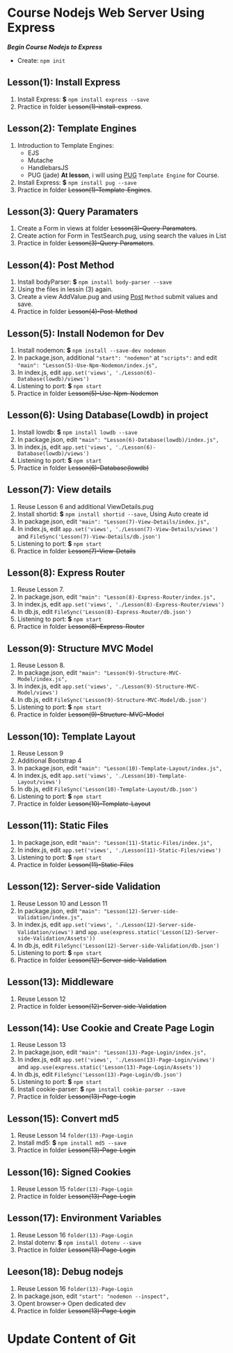 # Course Nodejs Web Server Using Express
***Begin Course Nodejs to Express***
* Create: `npm init`

## Lesson(1): Install Express
1. Install Express: **$** `npm install express --save`
2. Practice in folder ~~Lesson(1)-install-express~~.

## Lesson(2): Template Engines
1. Introduction to Template Engines:
    * EJS
    * Mutache
    * HandlebarsJS
    * PUG (jade)
 **At lesson**, i will using [PUG](https://pugjs.org/api/getting-started.html) `Template Engine` for Course.
2. Install Express: **$** `npm install pug --save`
3. Practice in folder ~~Lesson(1)-Template-Engines~~.

## Lesson(3): Query Paramaters
1. Create a Form in views at folder ~~Lesson(3)-Query-Paramaters~~.
2. Create action for Form in TestSearch.pug, using search the values in List
3. Practice in folder ~~Lesson(3)-Query-Paramaters~~.

## Lesson(4): Post Method
1. Install bodyParser: **$** `npm install body-parser --save`
2. Using the files in lessin (3) again.
3. Create a view AddValue.pug and using [Post](http://expressjs.com/en/5x/api.html#express) `Method` submit values and save.
4. Practice in folder ~~Lesson(4)-Post-Method~~

## Lesson(5): Install Nodemon for Dev
1. Install nodemon: **$** `npm install --save-dev nodemon`
2. In package.json, additional `"start": "nodemon"` at `"scripts":` and edit `"main": "Lesson(5)-Use-Npm-Nodemon/index.js",`
3. In index.js, edit `app.set('views', './Lesson(6)-Database(lowdb)/views')`
4. Listening to port: **$** `npm start` 
5. Practice in folder ~~Lesson(5)-Use-Npm-Nodemon~~

## Lesson(6): Using Database(Lowdb) in project
1. Install lowdb: **$** `npm install lowdb --save`
2. In package.json, edit `"main": "Lesson(6)-Database(lowdb)/index.js",`
3. In index.js, edit `app.set('views', './Lesson(6)-Database(lowdb)/views')`
4. Listening to port: **$** `npm start`
5. Practice in folder ~~Lesson(6)-Database(lowdb)~~

## Lesson(7): View details
1. Reuse Lesson 6 and additional ViewDetails.pug
2. Install shortid: **$** `npm install shortid --save`, Using Auto create id
3. In package.json, edit `"main": "Lesson(7)-View-Details/index.js",`
4. In index.js, edit `app.set('views', './Lesson(7)-View-Details/views')` and `FileSync('Lesson(7)-View-Details/db.json')`
5. Listening to port: **$** `npm start`
6. Practice in folder ~~Lesson(7)-View-Details~~

## Lesson(8): Express Router
1. Reuse Lesson 7.
2. In package.json, edit `"main": "Lesson(8)-Express-Router/index.js",`
3. In index.js, edit `app.set('views', './Lesson(8)-Express-Router/views')`
4. In db.js, edit `FileSync('Lesson(8)-Express-Router/db.json')`
5. Listening to port: **$** `npm start`
6. Practice in folder ~~Lesson(8)-Express-Router~~

## Lesson(9): Structure MVC Model
1. Reuse Lesson 8.
2. In package.json, edit `"main": "Lesson(9)-Structure-MVC-Model/index.js",`
3. In index.js, edit `app.set('views', './Lesson(9)-Structure-MVC-Model/views')`
4. In db.js, edit `FileSync('Lesson(9)-Structure-MVC-Model/db.json')`
5. Listening to port: **$** `npm start`
6. Practice in folder ~~Lesson(9)-Structure-MVC-Model~~

## Lesson(10): Template Layout
1. Reuse Lesson 9
2. Additional Bootstrap 4
3. In package.json, edit `"main": "Lesson(10)-Template-Layout/index.js",`
4. In index.js, edit `app.set('views', './Lesson(10)-Template-Layout/views')` 
5. In db.js, edit `FileSync('Lesson(10)-Template-Layout/db.json')`
6. Listening to port: **$** `npm start`
7. Practice in folder ~~Lesson(10)-Template-Layout~~

## Lesson(11): Static Files
1. In package.json, edit `"main": "Lesson(11)-Static-Files/index.js",`
2. In index.js, edit `app.set('views', './Lesson(11)-Static-Files/views')`
3. Listening to port: **$** `npm start`
4. Practice in folder ~~Lesson(11)-Static-Files~~

## Lesson(12): Server-side Validation
1. Reuse Lesson 10 and Lesson 11
2. In package.json, edit `"main": "Lesson(12)-Server-side-Validation/index.js",`
3. In index.js, edit `app.set('views', './Lesson(12)-Server-side-Validation/views')` and `app.use(express.static('Lesson(12)-Server-side-Validation/Assets'))`
4. In db.js, edit `FileSync('Lesson(12)-Server-side-Validation/db.json')`
5. Listening to port: **$** `npm start`
6. Practice in folder ~~Lesson(12)-Server-side-Validation~~

## Lesson(13): Middleware
1. Reuse Lesson 12
2. Practice in folder ~~Lesson(12)-Server-side-Validation~~

## Lesson(14): Use Cookie and Create Page Login
1. Reuse Lesson 13
2. In package.json, edit `"main": "Lesson(13)-Page-Login/index.js",`
3. In index.js, edit `app.set('views', './Lesson(13)-Page-Login/views')` and `app.use(express.static('Lesson(13)-Page-Login/Assets'))`
4. In db.js, edit `FileSync('Lesson(13)-Page-Login/db.json')`
5. Listening to port: **$** `npm start`
6. Install cookie-parser: **$** `npm install cookie-parser --save`
7. Practice in folder ~~Lesson(13)-Page-Login~~

## Lesson(15): Convert md5
1. Reuse Lesson 14 `folder(13)-Page-Login`
2. Install md5: **$** `npm install md5 --save`
3. Practice in folder ~~Lesson(13)-Page-Login~~

## Lesson(16): Signed Cookies
1. Reuse Lesson 15 `folder(13)-Page-Login`
2. Practice in folder ~~Lesson(13)-Page-Login~~

## Lesson(17): Environment Variables
1. Reuse Lesson 16 `folder(13)-Page-Login`
2. Instal dotenv: **$** `npm install dotenv --save`
3. Practice in folder ~~Lesson(13)-Page-Login~~

## Leeson(18): Debug nodejs
1. Reuse Lesson 16 `folder(13)-Page-Login`
2. In package.json, edit `"start": "nodemon --inspect",`
3. Opent browser-> Open dedicated dev
4. Practice in folder ~~Lesson(13)-Page-Login~~
# Update Content of Git